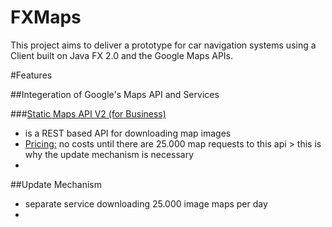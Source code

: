 FXMaps
===========================
This project aims to deliver a prototype for car navigation systems using a Client built on Java FX 2.0 and the Google Maps APIs.

#Features

##Integeration of Google's Maps API and Services

###<a href="https://developers.google.com/maps/documentation/staticmaps/index?hl=fr-FR#URL_Parameters">Static Maps API V2 (for Business)</a>
* is a REST based API for downloading map images
* <a href="https://developers.google.com/maps/faq?hl=en&csw=1#usage_pricing">Pricing:</a> no costs until there are 25.000 map requests to this api > this is why the update mechanism is necessary
* 

##Update Mechanism
* separate service downloading 25.000 image maps per day
* 
